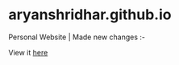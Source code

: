 # aryanshridhar.github.io
Personal Website | Made new changes :-

View it <a href = 'https://aryanshridhar.github.io/'>here</a>
